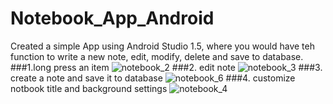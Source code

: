# Notebook_App_Android
Created a simple App using Android Studio 1.5, where you would have teh function to write a new note, edit, modify, delete and save to database.
###1.long press an item
![notebook_2](https://cloud.githubusercontent.com/assets/16862590/14731255/3abf3000-0881-11e6-8ff6-df21a8f05653.PNG)
###2. edit note
![notebook_3](https://cloud.githubusercontent.com/assets/16862590/14731285/9336499e-0881-11e6-8549-c54967444ead.PNG)
###3. create a note and save it to database
![notebook_6](https://cloud.githubusercontent.com/assets/16862590/14731312/d61d304c-0881-11e6-97eb-d9680ada8206.PNG)
###4. customize notbook title and background settings
![notebook_4](https://cloud.githubusercontent.com/assets/16862590/14731323/f3da6398-0881-11e6-90bf-a72c3d83003a.PNG)
